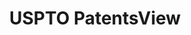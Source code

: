 ---
bigquery: https://console.cloud.google.com/bigquery?p=patents-public-data&d=patentsview&page=dataset
citation: Attribution should be given to PatentsView for use, distribution, or derivative
  works.
code: https://github.com/CSSIP-AIR/PatentsView-Code-Snippets/
contributors: USPTO
cost: None
description: 'PatentsView includes US patent data including raw data (summaries, applications,
  pregrant applications), disambugations of inventors and assignees, and inventor
  gender estimates.  Also foreign priority data, # of figures and sheets, and government
  interest statements.'
documentation: https://patentsview.org/query/builder-faqs
last_edit: Mon, 04 Apr 2022 19:02:57 GMT
location: https://patentsview.org/
maintained_by: USPTO
record_creation_timestamp: 12/2/2020 17:20:46
schema_fields: '[''uuid'', ''num_sheets'', ''organization'', ''disamb_assignee_id_20181127'',
  ''state_fips'', ''disamb_inventor_id_20180528'', ''citation_id'', ''group_id'',
  ''doctype'', ''male_flag'', ''disamb_inventor_id_20171226'', ''disamb_inventor_id_20200630'',
  ''classification_level'', ''section'', ''lapse_of_patent'', ''ipc_version_indicator'',
  ''publication_number'', ''relkind'', ''state'', ''subgroup'', ''subsection_id'',
  ''disamb_assignee_id_20191231'', ''latlong'', ''sector_title'', ''name'', ''disamb_assignee_id_20190312'',
  ''number'', ''longitude'', ''f102_date'', ''kind'', ''series_code'', ''county_fips'',
  ''action_date'', ''latin_name'', ''assignee_id'', ''disamb_inventor_id_20191231'',
  ''length'', ''level_one'', ''country'', ''classification_status'', ''num_figures'',
  ''disamb_inventor_id_20171003'', ''disamb_assignee_id_20200630'', ''disamb_assignee_id_20200929'',
  ''fname'', ''text'', ''patent_id'', ''withdrawn'', ''mainclass_id'', ''rawlocation_id'',
  ''disamb_inventor_id_20200929'', ''disamb_inventor_id_20190820'', ''exemplary'',
  ''disamb_assignee_id_20200331'', ''field_id'', ''rawassignee_id'', ''location_id'',
  ''subclass'', ''term_extension'', ''type'', ''disamb_assignee_id_20190820'', ''category_id'',
  ''reldocno'', ''deceased'', ''status'', ''classification_value'', ''name_first'',
  ''category'', ''title'', ''disamb_inventor_id_20190312'', ''classification_data_source'',
  ''field_title'', ''term_grant'', ''disamb_inventor_id_20170808'', ''disamb_inventor_id_20191008'',
  ''main_group'', ''_371_date'', ''disamb_inventor_id_20181127'', ''lawyer_id'', ''rawinventor_id'',
  ''county'', ''city'', ''latitude'', ''disamb_assignee_id_20191008'', ''inventor_id'',
  ''ipc_class'', ''subcategory_id'', ''disamb_inventor_id_20201229'', ''designation'',
  ''term_disclaimer'', ''attribution_status'', ''_102_date'', ''name_last'', ''variety'',
  ''dependent'', ''male'', ''disamb_inventor_id_20200331'', ''lname'', ''doc_type'',
  ''num'', ''symbol_position'', ''rel_id'', ''f371_date'', ''id'', ''organization_id'',
  ''disamb_inventor_id_20170307'', ''filename'', ''country_transformed'', ''contract_award_number'',
  ''abstract'', ''num_claims'', ''subclass_id'', ''role'', ''application_id'', ''group'',
  ''section_id'', ''rule_47'', ''level_two'', ''applicant_type'', ''sequence'', ''disclaimer_date'',
  ''subgroup_id'', ''date'', ''level_three'', ''gi_statement'']'
shortname: patentsview
tags:
- disambiguation
- United States
- gender
terms_of_use: Creative Commons Attribution 4.0 International License.
timeframe: 1963-1999
title: USPTO PatentsView
uuid: cf1780b1-e265-4e49-8d1d-83b9cfe0fd9a
---